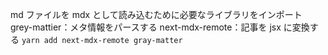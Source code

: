 md ファイルを mdx として読み込むために必要なライブラリをインポート
grey-mattier：メタ情報をパースする
next-mdx-remote：記事を jsx に変換する
`yarn add next-mdx-remote gray-matter`

